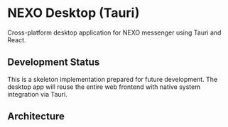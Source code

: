 # NEXO Desktop (Tauri)

Cross-platform desktop application for NEXO messenger using Tauri and React.

## Development Status

This is a skeleton implementation prepared for future development. The desktop app will reuse the entire web frontend with native system integration via Tauri.

## Architecture

